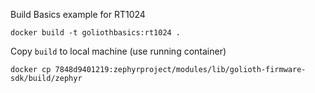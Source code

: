 Build Basics example for RT1024

```
docker build -t goliothbasics:rt1024 .
```

Copy `build` to local machine (use running container)

```
docker cp 7848d9401219:zephyrproject/modules/lib/golioth-firmware-sdk/build/zephyr
```